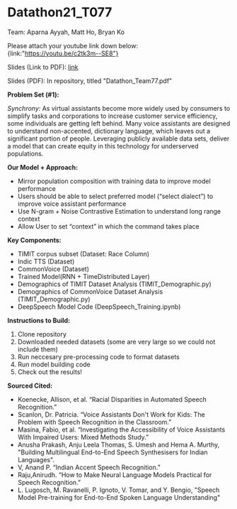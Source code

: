 # Datathon21_T077

Team: Aparna Ayyah, Matt Ho, Bryan Ko

Please attach your youtube link down below:
{link:"https://youtu.be/c2tk3m--SE8"}

Slides (Link to PDF): [link](https://drive.google.com/file/d/1Jt-BZMCok0iO3jMHH0ATmcvP8hNmoTAs/view?usp=sharing)

Slides (PDF): In repository, titled "Datathon_Team77.pdf"


**Problem Set (#1):**

*Synchrony:*
As virtual assistants become more widely used by consumers to simplify tasks and corporations to increase customer service efficiency, some individuals are getting left behind. Many voice assistants are designed to understand non-accented, dictionary language, which leaves out a significant portion of people. Leveraging publicly available data sets, deliver a model that can create equity in this technology for underserved populations.

**Our Model + Approach:**
- Mirror population composition with training data to improve model performance
- Users should be able to select preferred model (“select dialect”) to improve voice assistant performance
- Use N-gram + Noise Contrastive Estimation to understand long range context 
- Allow User to set “context” in which the command takes place

**Key Components:**
- TIMIT corpus subset (Dataset: Race Column)
- Indic TTS (Dataset)
- CommonVoice (Dataset)
- Trained Model(RNN + TimeDistributed Layer)
- Demographics of TIMIT Dataset Analysis (TIMIT_Demographic.py)
- Demographics of CommonVoice Dataset Analysis (TIMIT_Demographic.py)
- DeepSpeech Model Code (DeepSpeech_Training.ipynb)

**Instructions to Build:**
1. Clone repository
2. Downloaded needed datasets (some are very large so we could not include them)
3. Run neccesary pre-processing code to format datasets
4. Run model building code
5. Check out the results!

**Sourced Cited:**
- Koenecke, Allison, et al. “Racial Disparities in Automated Speech Recognition.” 
- Scanlon, Dr. Patricia. “Voice Assistants Don't Work for Kids: The Problem with Speech Recognition in the Classroom.” 
- Masina, Fabio, et al. “Investigating the Accessibility of Voice Assistants With Impaired Users: Mixed Methods Study.” 
- Anusha Prakash, Anju Leela Thomas, S. Umesh and Hema A. Murthy, "Building Multilingual End-to-End Speech Synthesisers for Indian Languages".
- V, Anand P. “Indian Accent Speech Recognition.”
- Raju,Anirudh. “How to Make Neural Language Models Practical for Speech Recognition.”
- L. Lugosch, M. Ravanelli, P. Ignoto, V. Tomar, and Y. Bengio, "Speech Model Pre-training for End-to-End Spoken Language Understanding"




